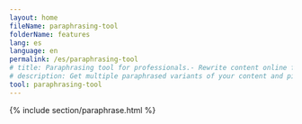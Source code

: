 ```yaml
---
layout: home
fileName: paraphrasing-tool
folderName: features
lang: es
language: en
permalink: /es/paraphrasing-tool
# title: Paraphrasing tool for professionals.- Rewrite content online for free.
# description: Get multiple paraphrased variants of your content and pick the best variant for your use case. Only tool which provides this feature. Try it out now !
tool: paraphrasing-tool
---
```

{% include section/paraphrase.html %}
